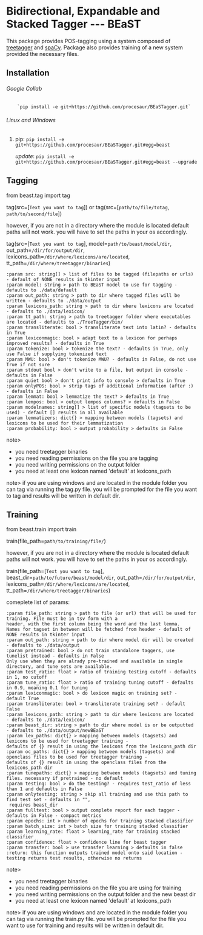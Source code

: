 # Bidirectional, Expandable and Stacked Tagger --- BEaST

This package provides POS-tagging using a system composed of [treetagger](https://www.cis.uni-muenchen.de/~schmid/tools/TreeTagger/) and [spaCy](https://spacy.io/).
Package also provides training of a new system provided the necessary files.

## Installation
###### Google Collab
        `pip install -e git+https://github.com/procesaur/BEaSTagger.git`

###### Linux and Windows
1. pip: `pip install -e git+https://github.com/procesaur/BEaSTagger.git#egg=beast`

   *update*: `pip install -e git+https://github.com/procesaur/BEaSTagger.git#egg=beast --upgrade`

## Tagging

from beast.tag import tag

tag(src=[`Text you want to tag`])
or
tag(src=[`path/to/file/totag`, `path/to/second/file`])

however, if you are not in a directory where the module is located default paths will not work.
you will have to set the paths in your os accordingly.

tag(src=[`Text you want to tag`],
model=`path/to/beast/model/dir`,
out_path=`/dir/for/output/dir`,
lexicons_path=`/dir/where/lexicons/are/located`,
tt_path=`/dir/where/treetagger/binaries`)

    :param src: string[] > list of files to be tagged (filepaths or urls) - default of NONE results in tkinter input
    :param model: string > path to BEaST model to use for tagging - defaults to ./data/default
    :param out_path: string > path to dir where tagged files will be written - defaults to ./data/output
    :param lexicons_path: string > path to dir where lexicons are located - defaults to ./data/lexicon/
    :param tt_path: string > path to treetagger folder where executables are located - defaults to ./TreeTagger/bin/
    :param transliterate: bool > transliterate text into latin? - defaults in True
    :param lexiconmagic: bool > adapt text to a lexicon for perhaps improved results? - defaults in True
    :param tokenize: bool > tokenize the text? - defaults in True, only use False if supplying tokenized text
    :param MWU: bool > don't tokenize MWU? - defaults in False, do not use True if not sure
    :param stdout bool > don't write to a file, but output in console - defaults in False
    :param quiet bool > don't print info to console > defaults in True
    :param onlyPOS: bool > strip tags of additional information (after :) - defaults in False
    :param lemmat: bool > lemmatize the text? > defaults in True
    :param lempos: bool > output lempos columns? > defaults in False
    :param modelnames: string[] > list of specific models (tagsets to be used) - default [] results in all available
    :param lemmatizers: dict{} > mapping between models (tagsets) and lexicons to be used for their lemmatization
    :param probability: bool > output probability > defaults in False

note>
- you need treetagger binaries
- you need reading permissions on the file you are tagging 
- you need writing permissions on the output folder
- you need at least one lexicon named 'default' at lexicons_path

note>
   if you are using windows and are located in the module folder you can tag via running the tag.py file.
   you will be prompted for the file you want to tag and results will be written in default dir.

## Training

from beast.train import train

train(file_path=`path/to/training/file/`)

however, if you are not in a directory where the module is located default paths will not work.
you will have to set the paths in your os accordingly.

train(file_path=[`Text you want to tag`],
beast_dir=`path/to/future/beast/model/dir`,
out_path=`/dir/for/output/dir`,
lexicons_path=`/dir/where/lexicons/are/located`,
tt_path=`/dir/where/treetagger/binaries`)

comeplete list of params:

    :param file_path: string > path to file (or url) that will be used for training. File must be in tsv form with a
    header, with the first column being the word and the last lemma.
    Names for tagset in between will be fetched from header - default of NONE results in tkinter input
    :param out_path: string > path to dir where model dir will be created - defaults to ./data/output
    :param pretrained: bool > do not train standalone taggers, use tunelist instead - defaults in False
    Only use when they are alrady pre-trained and available in single directory, and tune sets are available.
    :param test_ratio: float > ratio of training testing cutoff - defaults in 1, no cutoff
    :param tune_ratio: float > ratio of training tuning cutoff - defaults in 0.9, meaning 0.1 for tuning
    :param lexiconmagic: bool > do lexicon magic on training set? - default True
    :param transliterate: bool > transliterate training set? - default False
    :param lexicons_path: string > path to dir where lexicons are located - defaults to ./data/lexicon/
    :param beast_dir: string > path to dir where model is or be outputted - defaults to ./data/output/newBEaST
    :param lex_paths: dict{} > mapping between models (tagsets) and lexicons to be used for treetagger training -
    defaults of {} result in using the lexicons from the lexicons_path dir
    :param oc_paths: dict{} > mapping between models (tagsets) and openclass files to be used for treetagger training -
    defaults of {} result in using the openclass files from the lexicons_path dir
    :param tunepaths: dict{} > mapping between models (tagsets) and tuning files. necessary if pretrained - no default
    :param testing: bool > do the testing? - requires test_ratio of less than 1 and defaults in False
    :param onlytesting: string > skip all training and use this path to find test set - defaults in "",
     requires beast_dir
    :param fulltest: bool > output complete report for each tagger - defaults in False - compact metrics
    :param epochs: int > number of epochs for training stacked classifier
    :param batch_size: int > batch size for training stacked classifier
    :param learning_rate: float > learning_rate for training stacked classifier
    :param confidence: float > confidence line for beast tagger
    :param transfer: bool > use transfer learning > defaults in false
    :return: this function outputs trained model onto said location - testing returns test results, otherwise no returns

note>
- you need treetagger binaries
- you need reading permissions on the file you are using for training
- you need writing permissions on the output folder and the new beast dir
- you need at least one lexicon named 'default' at lexicons_path

note>
   if you are using windows and are located in the module folder you can tag via running the train.py file.
   you will be prompted for the file you want to use for training and results will be written in default dir.
